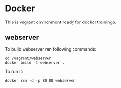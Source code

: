 # Docker
This is vagrant environment ready for docker trainings.

## webserver
To build webserver run following commands:

```
cd /vagrant/webserver
docker build -t webserver .
```


To run it:
```
docker run -d -p 80:80 webserver
```

